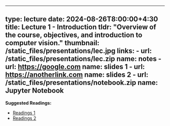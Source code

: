 ----
type: lecture
date: 2024-08-26T8:00:00+4:30
title: Lecture 1 - Introduction
tldr: "Overview of the course, objectives, and introduction to computer vision."
thumbnail: /static_files/presentations/lec.jpg
links: 
    - url: /static_files/presentations/lec.zip
      name: notes
    - url: https://google.com
      name: slides 1
    - url: https://anotherlink.com
      name: slides 2
    - url: /static_files/presentations/notebook.zip
      name: Jupyter Notebook
---
**Suggested Readings:**
- [Readings 1](http://example.com)
- [Readings 2](http://example.com)



